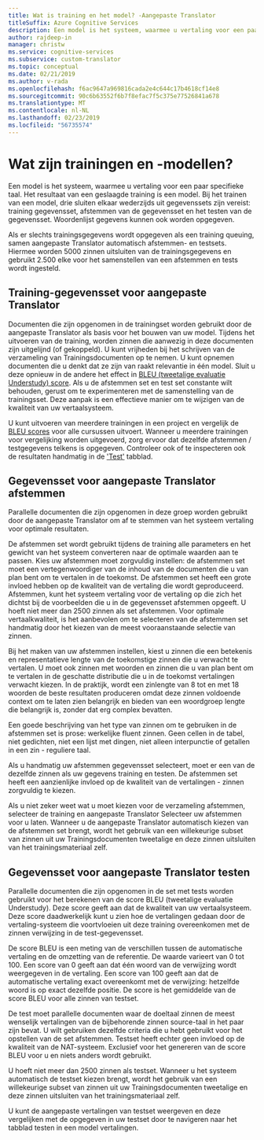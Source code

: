 ```yaml
---
title: Wat is training en het model? -Aangepaste Translator
titleSuffix: Azure Cognitive Services
description: Een model is het systeem, waarmee u vertaling voor een paar specifieke taal. Het resultaat van een geslaagde training is een model. Bij het trainen van een model, zijn drie sluiten elkaar wederzijds uit gegevenssets vereist gegevensset training, afstemmen van de gegevensset en het testen van de gegevensset.
author: rajdeep-in
manager: christw
ms.service: cognitive-services
ms.subservice: custom-translator
ms.topic: conceptual
ms.date: 02/21/2019
ms.author: v-rada
ms.openlocfilehash: f6ac9647a969816cada2e4c644c17b4618cf14e8
ms.sourcegitcommit: 90c6b63552f6b7f8efac7f5c375e77526841a678
ms.translationtype: MT
ms.contentlocale: nl-NL
ms.lasthandoff: 02/23/2019
ms.locfileid: "56735574"
---
```

# <a name="what-are-trainings-and-models"></a>Wat zijn trainingen en -modellen?

Een model is het systeem, waarmee u vertaling voor een paar specifieke taal.
Het resultaat van een geslaagde training is een model. Bij het trainen van een model, drie sluiten elkaar wederzijds uit gegevenssets zijn vereist: training gegevensset, afstemmen van de gegevensset en het testen van de gegevensset. Woordenlijst gegevens kunnen ook worden opgegeven.

Als er slechts trainingsgegevens wordt opgegeven als een training queuing, samen aangepaste Translator automatisch afstemmen- en testsets. Hiermee worden 5000 zinnen uitsluiten van de trainingsgegevens en gebruikt 2.500 elke voor het samenstellen van een afstemmen en tests wordt ingesteld.

## <a name="training-dataset-for-custom-translator"></a>Training-gegevensset voor aangepaste Translator

Documenten die zijn opgenomen in de trainingset worden gebruikt door de aangepaste Translator als basis voor het bouwen van uw model. Tijdens het uitvoeren van de training, worden zinnen die aanwezig in deze documenten zijn uitgelijnd (of gekoppeld). U kunt vrijheden bij het schrijven van de verzameling van Trainingsdocumenten op te nemen. U kunt opnemen documenten die u denkt dat ze zijn van raakt relevantie in één model. Sluit u deze opnieuw in de andere het effect in [BLEU (tweetalige evaluatie Understudy) score](what-is-bleu-score.md). Als u de afstemmen set en test set constante wilt behouden, gerust om te experimenteren met de samenstelling van de trainingsset. Deze aanpak is een effectieve manier om te wijzigen van de kwaliteit van uw vertaalsysteem.

U kunt uitvoeren van meerdere trainingen in een project en vergelijk de [BLEU scores](what-is-bleu-score.md) voor alle cursussen uitvoert. Wanneer u meerdere trainingen voor vergelijking worden uitgevoerd, zorg ervoor dat dezelfde afstemmen / testgegevens telkens is opgegeven. Controleer ook of te inspecteren ook de resultaten handmatig in de ['Test'](how-to-view-system-test-results.md) tabblad.

## <a name="tuning-dataset-for-custom-translator"></a>Gegevensset voor aangepaste Translator afstemmen

Parallelle documenten die zijn opgenomen in deze groep worden gebruikt door de aangepaste Translator om af te stemmen van het systeem vertaling voor optimale resultaten.

De afstemmen set wordt gebruikt tijdens de training alle parameters en het gewicht van het systeem converteren naar de optimale waarden aan te passen. Kies uw afstemmen moet zorgvuldig instellen: de afstemmen set moet een vertegenwoordiger van de inhoud van de documenten die u van plan bent om te vertalen in de toekomst. De afstemmen set heeft een grote invloed hebben op de kwaliteit van de vertaling die wordt geproduceerd. Afstemmen, kunt het systeem vertaling voor de vertaling op die zich het dichtst bij de voorbeelden die u in de gegevensset afstemmen opgeeft. U hoeft niet meer dan 2500 zinnen als set afstemmen. Voor optimale vertaalkwaliteit, is het aanbevolen om te selecteren van de afstemmen set handmatig door het kiezen van de meest vooraanstaande selectie van zinnen.

Bij het maken van uw afstemmen instellen, kiest u zinnen die een betekenis en representatieve lengte van de toekomstige zinnen die u verwacht te vertalen. U moet ook zinnen met woorden en zinnen die u van plan bent om te vertalen in de geschatte distributie die u in de toekomst vertalingen verwacht kiezen. In de praktijk, wordt een zinlengte van 8 tot en met 18 woorden de beste resultaten produceren omdat deze zinnen voldoende context om te laten zien belangrijk en bieden van een woordgroep lengte die belangrijk is, zonder dat erg complex bevatten.

Een goede beschrijving van het type van zinnen om te gebruiken in de afstemmen set is prose: werkelijke fluent zinnen. Geen cellen in de tabel, niet gedichten, niet een lijst met dingen, niet alleen interpunctie of getallen in een zin - reguliere taal.

Als u handmatig uw afstemmen gegevensset selecteert, moet er een van de dezelfde zinnen als uw gegevens training en testen. De afstemmen set heeft een aanzienlijke invloed op de kwaliteit van de vertalingen - zinnen zorgvuldig te kiezen.

Als u niet zeker weet wat u moet kiezen voor de verzameling afstemmen, selecteer de training en aangepaste Translator Selecteer uw afstemmen voor u laten. Wanneer u de aangepaste Translator automatisch kiezen van de afstemmen set brengt, wordt het gebruik van een willekeurige subset van zinnen uit uw Trainingsdocumenten tweetalige en deze zinnen uitsluiten van het trainingsmateriaal zelf.

## <a name="testing-dataset-for-custom-translator"></a>Gegevensset voor aangepaste Translator testen

Parallelle documenten die zijn opgenomen in de set met tests worden gebruikt voor het berekenen van de score BLEU (tweetalige evaluatie Understudy). Deze score geeft aan dat de kwaliteit van uw vertaalsysteem. Deze score daadwerkelijk kunt u zien hoe de vertalingen gedaan door de vertaling-systeem die voortvloeien uit deze training overeenkomen met de zinnen verwijzing in de test-gegevensset.

De score BLEU is een meting van de verschillen tussen de automatische vertaling en de omzetting van de referentie. De waarde varieert van 0 tot 100. Een score van 0 geeft aan dat één woord van de verwijzing wordt weergegeven in de vertaling. Een score van 100 geeft aan dat de automatische vertaling exact overeenkomt met de verwijzing: hetzelfde woord is op exact dezelfde positie. De score is het gemiddelde van de score BLEU voor alle zinnen van testset.

De test moet parallelle documenten waar de doeltaal zinnen de meest wenselijk vertalingen van de bijbehorende zinnen source-taal in het paar zijn bevat. U wilt gebruiken dezelfde criteria die u hebt gebruikt voor het opstellen van de set afstemmen. Testset heeft echter geen invloed op de kwaliteit van de NAT-systeem. Exclusief voor het genereren van de score BLEU voor u en niets anders wordt gebruikt.

U hoeft niet meer dan 2500 zinnen als testset. Wanneer u het systeem automatisch de testset kiezen brengt, wordt het gebruik van een willekeurige subset van zinnen uit uw Trainingsdocumenten tweetalige en deze zinnen uitsluiten van het trainingsmateriaal zelf.

U kunt de aangepaste vertalingen van testset weergeven en deze vergelijken met de opgegeven in uw testset door te navigeren naar het tabblad testen in een model vertalingen.
